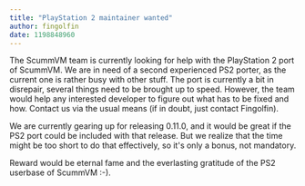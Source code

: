 ```yaml
---
title: "PlayStation 2 maintainer wanted"
author: fingolfin
date: 1198848960
---
```


The ScummVM team is currently looking for help with the PlayStation 2 port of ScummVM. We are in need of a second experienced PS2 porter, as the current one is rather busy with other stuff. The port is currently a bit in disrepair, several things need to be brought up to speed. However, the team would help any interested developer to figure out what has to be fixed and how. Contact us via the usual means (if in doubt, just contact Fingolfin).

We are currently gearing up for releasing 0.11.0, and it would be great if the PS2 port could be included with that release. But we realize that the time might be too short to do that effectively, so it's only a bonus, not mandatory.

Reward would be eternal fame and the everlasting gratitude of the PS2 userbase of ScummVM :-).
